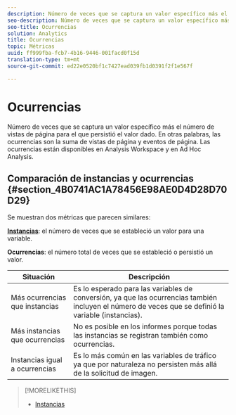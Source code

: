 ```yaml
---
description: Número de veces que se captura un valor específico más el número de vistas de página para el que persistió el valor dado. En otras palabras, las ocurrencias son la suma de vistas de página y eventos de página. Las ocurrencias están disponibles en Analysis Workspace y en Ad Hoc Analysis.
seo-description: Número de veces que se captura un valor específico más el número de vistas de página para el que persistió el valor dado. En otras palabras, las ocurrencias son la suma de vistas de página y eventos de página. Las ocurrencias están disponibles en Analysis Workspace y en Ad Hoc Analysis.
seo-title: Ocurrencias
solution: Analytics
title: Ocurrencias
topic: Métricas
uuid: ff999fba-fcb7-4b16-9446-001facd0f15d
translation-type: tm+mt
source-git-commit: ed22e0520bf1c7427ead039fb1d0391f2f1e567f

---
```



# Ocurrencias

Número de veces que se captura un valor específico más el número de vistas de página para el que persistió el valor dado. En otras palabras, las ocurrencias son la suma de vistas de página y eventos de página. Las ocurrencias están disponibles en Analysis Workspace y en Ad Hoc Analysis.

## Comparación de instancias y ocurrencias {#section_4B0741AC1A78456E98AE0D4D28D70D29}

Se muestran dos métricas que parecen similares:

**[Instancias](../../../components/c-variables/c-metrics/metrics-instance.md#concept_E3D0FEC81E1F4987B39CC467F19FFCFF)**: el número de veces que se estableció un valor para una variable.

**Ocurrencias**: el número total de veces que se estableció o persistió un valor.

| Situación | Descripción |
|---|---|
| Más ocurrencias que instancias | Es lo esperado para las variables de conversión, ya que las ocurrencias también incluyen el número de veces que se definió la variable (instancias). |
| Más instancias que ocurrencias | No es posible en los informes porque todas las instancias se registran también como ocurrencias. |
| Instancias igual a ocurrencias | Es lo más común en las variables de tráfico ya que por naturaleza no persisten más allá de la solicitud de imagen. |

>[!MORELIKETHIS]
>
>* [Instancias](/help/components/c-variables/c-metrics/metrics-instance.md)

